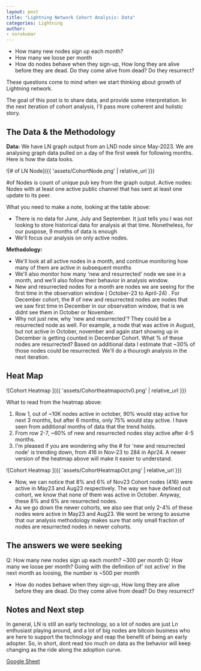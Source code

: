 ```yaml
---
layout: post
title: "Lightning Network Cohort Analysis: Data"
categories: Lightning
author:
- sorukumar
---
```


 - How many new nodes sign up each month? 
 - How many we loose per month
 - How do nodes behave when they sign-up, How long they are alive before they are dead. Do they come alive from dead? Do they resurrect?

These questions come to mind when we start thinking about growth of Lightning network. 

The goal of this post is to share data, and provide some interpretation. In the next iteration of cohort analysis, I'll pass more coherent and holistic story.


## The Data & the Methodology

**Data:**
We have LN graph output from an LND node since May-2023. We are analysing graph data pulled on a day of the first week for following months. Here is how the data looks.

![# of LN Node]({{ 'assets/CohortNode.png' | relative_url }})

#of Nodes is count of unique pub key from the graph output. 
Active nodes: Nodes with at least one active public channel that has sent at least one update to its peer.

What you need to make a note, looking at the table above:

 - There is no data for June, July and September. It just tells you I was not looking to store historical data for analysis at that time. Nonetheless, for our puspose, 9 months of data is enough
 - We'll focus our analysis on only active nodes.

**Methodology:**

 - We'll look at all active nodes in a month, and continue monitoring how many of 	them are active in subsequent months
 -  We'll also monitor how many 'new and resurrected' node we see in a month, and we'll also follow their behavior in analysis window.
 - New and resurrected nodes for a month are nodes we are seeing for the first time in the observation window ( October-23  to April-24) . For December cohort,  the # of new and resurrected nodes are nodes that we saw first time in December in our observation window, that is we didnt see them in October or November.
 - Why not just new, why 'new and resurrected'? They could be a resurrected node as well. For example, a node that was active in August, but not active in October, november and again start showing up in December is getting counted in December Cohort. What % of these nodes are resurrected? Based on additional data I estimate that ~30% of those nodes could be resurrected. We'll do a thourogh analysis in the next iteration.

## Heat Map

![Cohort Heatmap ]({{ 'assets/Cohortheatmapoctv0.png' | relative_url }})

What to read from the heatmap above:

 1. Row 1, out of ~10K nodes active in october, 90% would stay active for next 3 months, but after 6 months, only 75% would stay active. I have seen from additional months of data that the trend holds.
 2. From row 2-7, ~60% of new and resurrected nodes stay active after 4-5 months.
 3. I'm pleased if you are wondering why the # for  'new and resurrected node' is trending down, from 416 in Nov-23 to 284 in Apr24. A newer version of the heatmap above will make it easier to understand.

![Cohort Heatmap ]({{ 'assets/CohortHeatmapOct.png' | relative_url }})

 - Now, we can notice that 8% and 6% of Nov23 Cohort nodes (416) were  active in May23 and Aug23 respectively. The way we have defined out  cohort, we know that none of them was active in October. Anyway,  these 8% and 6% are resurrected nodes.
 - As we go down the newer cohorts, we also see that only 2-4% of these nodes were active in May23 and Aug23. We wont be wrong to assume that our analysis methodology makes sure that only small fraction of nodes are resurrected nodes in newer cohorts.

## The answers we were seeking

Q: How many new nodes sign up each month? ~300 per month
Q: How many we loose per month?  Going with the definition of' not active' in the next month as loosing, the number is ~500 per month

   - How do nodes behave when they sign-up, How long they are alive before they are dead. Do they come alive from dead? Do they       resurrect?

## Notes and Next step

In general, LN is still an early technology, so a lot of nodes are just Ln enthusiast playing around, and a lot of big nodes are bitcoin business who are here to support the technology  and reap the benefit of being an early adopter. So, in short, dont read too much on data as the behavior will keep changing as the ride along the adoption curve.



[Google Sheet](https://docs.google.com/spreadsheets/d/1T-eXOk72UZCCMpZzNko8LLx3o6zUt3KVKMtbQ2cBU6Q/edit?usp=sharing)
<!--stackedit_data:
eyJoaXN0b3J5IjpbNzM0MTMxNzkxLDE3OTM3MDMzNTgsLTU5Nz
I5MjkyMCwtMzc4MzI0NjAxLDY0MjYxMjY3MywtMTUxNTE0Mjg4
MCw3NDc2NTYyMDIsLTg4MzE5NTMyLC0xMTk1NjA3MDUyLDM4ND
c0OTc3NF19
-->